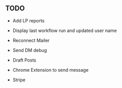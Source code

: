 ## TODO

- Add LP reports
- Display last workflow run and updated user name
- Reconnect Mailer

- Send DM debug

- Draft Posts
- Chrome Extension to send message

- Stripe
